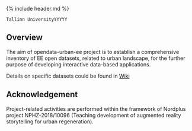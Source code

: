 {% include header.md %}

```
Tallinn UniversityYYYYY
```
## Overview 

The aim of opendata-urban-ee project is to establish a comprehensive inventory of EE open datasets, related to urban landscape, for the further purpose of developing interactive data-based applications. 

Details on specific datasets could be found in [Wiki](https://github.com/olexandr7/opendata-urban-ee/wiki)

## Acknowledgement

Project-related activities are performed within the framework of Nordplus project NPHZ-2018/10096 (Teaching development of augmented reality storytelling for urban regeneration). 
